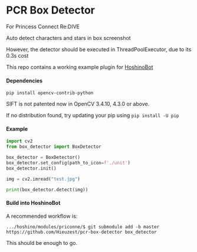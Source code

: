 # PCR Box Detector

For Princess Connect Re:DIVE

Auto detect characters and stars in box screenshot

However, the detector should be executed in ThreadPoolExecutor, due to its 0.3s cost

This repo contains a working example plugin for [HoshinoBot](https://github.com/Ice-Cirno/HoshinoBot)

#### Dependencies
```shell script
pip install opencv-contrib-python
```
SIFT is not patented now in OpenCV 3.4.10, 4.3.0 or above.

If no distribution found, try updating your pip using `pip install -U pip`

#### Example
```python
import cv2
from box_detector import BoxDetector

box_detector = BoxDetector()
box_detector.set_config(path_to_icon=f'./unit')
box_detector.init()

img = cv2.imread("test.jpg")

print(box_detector.detect(img))
```

#### Build into HoshinoBot
A recommended workflow is:
```shell script
.../hoshino/modules/priconne/$ git submodule add -b master https://github.com/Hieuzest/pcr-box-detector box_detector
```
This should be enough to go.
